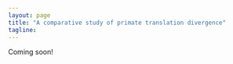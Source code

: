 ```yaml
---
layout: page
title: "A comparative study of primate translation divergence"
tagline: 
---
```


Coming soon!
